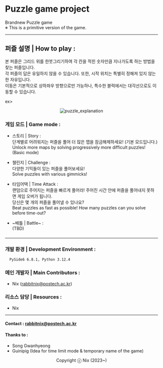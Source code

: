 # Puzzle game project
Brandnew Puzzle game  
※ This is a primitive version of the game.


---

## 퍼즐 설명 | How to play :
본 퍼즐은 그리드 위를 한붓그리기하여 각 칸을 적힌 숫자만큼 지나가도록 하는 방법을 찾는 퍼즐입니다.  
각 퍼즐의 답은 유일하지 않을 수 있습니다. 또한, 시작 위치는 특별히 정해져 있지 않는 한 자유입니다.  
이동은 기본적으로 상하좌우 방향으로만 가능하나, 특수한 블럭에서는 대각선으로도 이동할 수 있습니다.


ex>

<div align=center>

![puzzle_explanation](https://github.com/Evarsy15/Number_Cross/assets/102903994/e4b589a8-4d33-40b0-991b-767713832de0)

</div>

### 게임 모드 | Game mode :

  - 스토리 | Story :  
    단계별로 어려워지는 퍼즐을 풀어 더 많은 맵을 잠금해제하세요! (기본 모드입니다.)  
    Unlock more maps by solving progressively more difficult puzzles! (Basic mode)
    
  - 챌린지 | Challenge :  
    다양한 기믹들이 있는 퍼즐을 풀어보세요!  
    Solve puzzles with various gimmicks!

  - 타임어택 | Time Attack :  
    랜덤으로 주어지는 퍼즐을 빠르게 풀어라! 주어진 시간 안에 퍼즐을 풀어내지 못하면 게임 오버가 됩니다.  
    당신은 몇 개의 퍼즐을 풀어낼 수 있나요?  
    Beat puzzles as fast as possible! How many puzzles can you solve before time-out?

  - ~배틀 | Battle~ :  
    (TBD)

### 
###

---

### 개발 환경 | Development Environment :
```
  PySide6 6.8.1, Python 3.12.4
```


### 메인 개발자 | Main Contributors :
  - Nix (rabbitnix@postech.ac.kr)


### 리소스 담당 | Resources :
  - Nix

---
#### Contact : rabbitnix@postech.ac.kr

#### Thanks to :
  - Song Gwanhyeong
  - Guinipig (Idea for time limit mode & temporary name of the game)







<div align=center>
Copyright ⓒ Nix (2023~)
</div>
